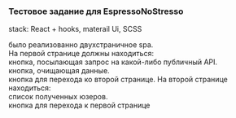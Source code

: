 ### Тестовое задание для EspressoNoStresso
stack: React + hooks, materail Ui, SCSS

было реализованно двухстраничное spa.<br> 
На первой странице должны находиться: <br>
кнопка, посылающая запрос на какой-либо публичный API.<br>
кнопка, очищающая данные.<br>
кнопка для перехода ко второй странице.
На второй странице находиться: <br>
список полученных юзеров.<br>
кнопка для перехода к первой странице<br>


